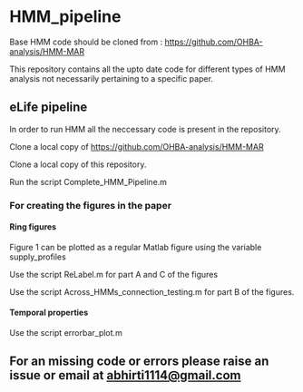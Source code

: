 # HMM_pipeline 
Base HMM code should be cloned from : https://github.com/OHBA-analysis/HMM-MAR

This repository contains all the upto date code for different types of HMM analysis not necessarily pertaining to a specific paper.

## eLife pipeline
In order to run HMM all the neccessary code is present in the repository.

Clone a local copy of https://github.com/OHBA-analysis/HMM-MAR

Clone a local copy of this repository.

Run the script Complete_HMM_Pipeline.m

### For creating the figures in the paper

#### Ring figures

Figure 1 can be plotted as a regular Matlab figure using the variable supply_profiles 

Use the script  ReLabel.m for part A and C of the figures

Use the script Across_HMMs_connection_testing.m for part B of the figures.


#### Temporal properties

Use the script errorbar_plot.m


## For an missing code or errors please raise an issue or email at abhirti1114@gmail.com






